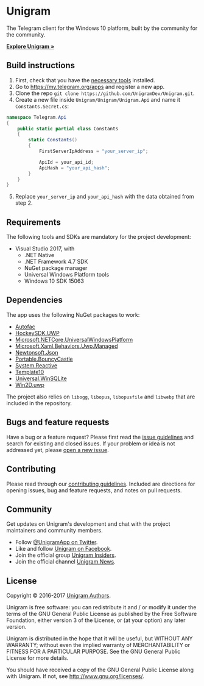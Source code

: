 # Unigram
The Telegram client for the Windows 10 platform, built by the community for the community.

**[Explore Unigram »](http://unigram.me)**

## Build instructions
1. First, check that you have the [necessary tools](#requirements) installed.
2. Go to <https://my.telegram.org/apps> and register a new app.
3. Clone the repo `git clone https://github.com/UnigramDev/Unigram.git`.
4. Create a new file inside `Unigram/Unigram/Unigram.Api` and name it `Constants.Secret.cs`: 
```csharp
namespace Telegram.Api
{
    public static partial class Constants
    {
        static Constants()
        {
            FirstServerIpAddress = "your_server_ip";

            ApiId = your_api_id;
            ApiHash = "your_api_hash";
        }
    }
}
```
5. Replace `your_server_ip` and `your_api_hash` with the data obtained from step 2.

## Requirements
The following tools and SDKs are mandatory for the project development:
* Visual Studio 2017, with
    * .NET Native
    * .NET Framework 4.7 SDK
    * NuGet package manager
    * Universal Windows Platform tools
    * Windows 10 SDK 15063

## Dependencies
The app uses the following NuGet packages to work:
* [Autofac](https://www.nuget.org/packages/Autofac/)
* [HockeySDK.UWP](https://www.nuget.org/packages/HockeySDK.UWP/)
* [Microsoft.NETCore.UniversalWindowsPlatform](https://www.nuget.org/packages/Microsoft.NETCore.UniversalWindowsPlatform/)
* [Microsoft.Xaml.Behaviors.Uwp.Managed](https://www.nuget.org/packages/Microsoft.Xaml.Behaviors.Uwp.Managed/)
* [Newtonsoft.Json](https://www.nuget.org/packages/Newtonsoft.Json/)
* [Portable.BouncyCastle](https://www.nuget.org/packages/Portable.BouncyCastle/)
* [System.Reactive](https://www.nuget.org/packages/System.Reactive/)
* [Template10](https://www.nuget.org/packages/Template10/)
* [Universal.WinSQLite](https://www.nuget.org/packages/Universal.WinSQLite/)
* [Win2D.uwp](https://www.nuget.org/packages/Win2D.uwp/)

The project also relies on `libogg`, `libopus`, `libopusfile` and `libwebp` that are included in the repository.

## Bugs and feature requests
Have a bug or a feature request? Please first read the [issue guidelines](https://github.com/mateiradu/Unigram/blob/develop/CONTRIBUTING.md#using-the-issue-tracker) and search for existing and closed issues. If your problem or idea is not addressed yet, please [open a new issue](https://github.com/UnigramDev/Unigram/issues/new).

## Contributing
Please read through our [contributing guidelines](https://github.com/mateiradu/Unigram/blob/develop/CONTRIBUTING.md). Included are directions for opening issues, bug and feature requests, and notes on pull requests.

## Community
Get updates on Unigram's development and chat with the project maintainers and community members.

* Follow [@UnigramApp on Twitter](https://twitter.com/UnigramApp).
* Like and follow [Unigram on Facebook](https://www.facebook.com/UnigramApp/).
* Join the official group [Unigram Insiders](https://t.me/joinchat/AAAAAD851oqVwhp9oy9WbQ).
* Join the official channel [Unigram News](https://t.me/unigram).

## License
Copyright © 2016-2017 [Unigram Authors](https://github.com/UnigramDev/Unigram/graphs/contributors).

Unigram is free software: you can redistribute it and / or modify it under the terms of the GNU General Public License as published by the Free Software Foundation, either version 3 of the License, or (at your option) any later version.

Unigram is distributed in the hope that it will be useful, but WITHOUT ANY WARRANTY; without even the implied warranty of MERCHANTABILITY or FITNESS FOR A PARTICULAR PURPOSE. See the GNU General Public License for more details.

You should have received a copy of the GNU General Public License along with Unigram. If not, see http://www.gnu.org/licenses/.
